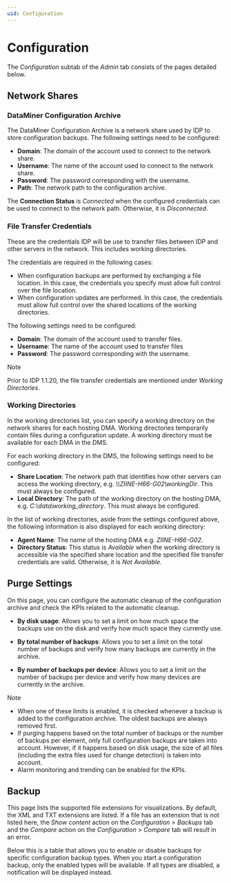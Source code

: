 ```yaml
---
uid: Configuration
---
```


# Configuration

The *Configuration* subtab of the *Admin* tab consists of the pages detailed below.

## Network Shares

### DataMiner Configuration Archive

The DataMiner Configuration Archive is a network share used by IDP to store configuration backups. The following settings need to be configured:

- **Domain**: The domain of the account used to connect to the network share.
- **Username**: The name of the account used to connect to the network share.
- **Password**: The password corresponding with the username.
- **Path**: The network path to the configuration archive.

The **Connection Status** is *Connected* when the configured credentials can be used to connect to the network path. Otherwise, it is *Disconnected*.

### File Transfer Credentials

These are the credentials IDP will be use to transfer files between IDP and other servers in the network. This includes working directories.

The credentials are required in the following cases:

- When configuration backups are performed by exchanging a file location. In this case, the credentials you specify must allow full control over the file location.
- When configuration updates are performed. In this case, the credentials must allow full control over the shared locations of the working directories.

The following settings need to be configured:

- **Domain**: The domain of the account used to transfer files.
- **Username**: The name of the account used to transfer files
- **Password**: The password corresponding with the username.

> [!NOTE]
> Prior to IDP 1.1.20, the file transfer credentials are mentioned under *Working Directories*.

### Working Directories

In the working directories list, you can specify a working directory on the network shares for each hosting DMA. Working directories temporarily contain files during a configuration update. A working directory must be available for each DMA in the DMS.

For each working directory in the DMS, the following settings need to be configured:

- **Share Location**: The network path that identifies how other servers can access the working directory, e.g. *\\\ZIINE-H66-G02\\workingDir*. This must always be configured.
- **Local Directory**: The path of the working directory on the hosting DMA, e.g. *C:\\data\\working_directory*. This must always be configured.

In the list of working directories, aside from the settings configured above, the following information is also displayed for each working directory:

- **Agent Name**: The name of the hosting DMA e.g. *ZIINE-H66-G02*.
- **Directory Status**: This status is *Available* when the working directory is accessible via the specified share location and the specified file transfer credentials are valid. Otherwise, it is *Not Available*.

## Purge Settings

On this page, you can configure the automatic cleanup of the configuration archive and check the KPIs related to the automatic cleanup.

- **By disk usage**: Allows you to set a limit on how much space the backups use on the disk and verify how much space they currently use.

- **By total number of backups**: Allows you to set a limit on the total number of backups and verify how many backups are currently in the archive.

- **By number of backups per device**: Allows you to set a limit on the number of backups per device and verify how many devices are currently in the archive.

> [!NOTE]
> - When one of these limits is enabled, it is checked whenever a backup is added to the configuration archive. The oldest backups are always removed first.
> - If purging happens based on the total number of backups or the number of backups per element, only full configuration backups are taken into account. However, if it happens based on disk usage, the size of all files (including the extra files used for change detection) is taken into account.
> - Alarm monitoring and trending can be enabled for the KPIs.

## Backup

This page lists the supported file extensions for visualizations. By default, the XML and TXT extensions are listed. If a file has an extension that is not listed here, the *Show content* action on the *Configuration* > *Backups* tab and the *Compare* action on the *Configuration* > *Compare* tab will result in an error.

Below this is a table that allows you to enable or disable backups for specific configuration backup types. When you start a configuration backup, only the enabled types will be available. If all types are disabled, a notification will be displayed instead.
